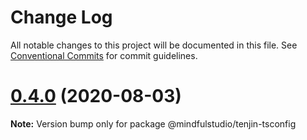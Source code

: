 # Change Log

All notable changes to this project will be documented in this file.
See [Conventional Commits](https://conventionalcommits.org) for commit guidelines.

# [0.4.0](https://github.com/JakeElder/tenjin/compare/v0.3.1...v0.4.0) (2020-08-03)

**Note:** Version bump only for package @mindfulstudio/tenjin-tsconfig
